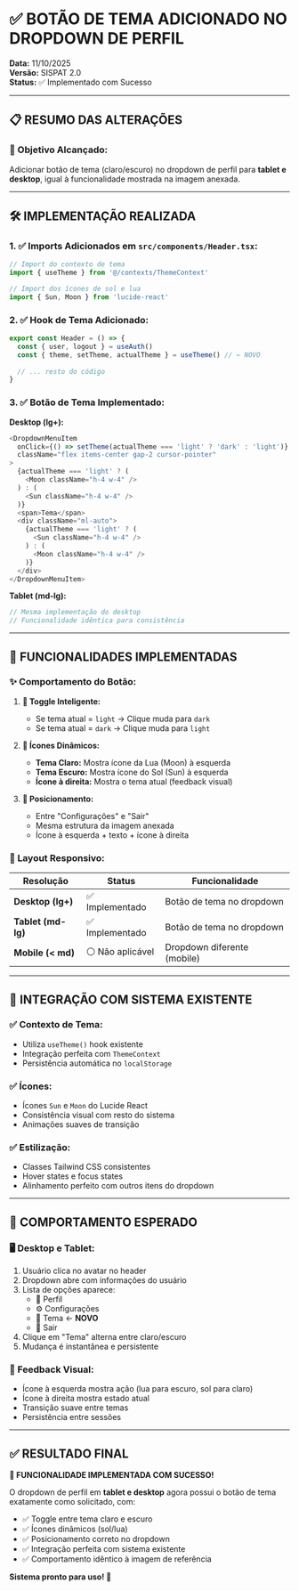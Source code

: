 # ✅ BOTÃO DE TEMA ADICIONADO NO DROPDOWN DE PERFIL

**Data:** 11/10/2025  
**Versão:** SISPAT 2.0  
**Status:** ✅ Implementado com Sucesso

---

## 📋 **RESUMO DAS ALTERAÇÕES**

### **🎯 Objetivo Alcançado:**
Adicionar botão de tema (claro/escuro) no dropdown de perfil para **tablet e desktop**, igual à funcionalidade mostrada na imagem anexada.

---

## 🛠️ **IMPLEMENTAÇÃO REALIZADA**

### **1. ✅ Imports Adicionados em `src/components/Header.tsx`:**

```typescript
// Import do contexto de tema
import { useTheme } from '@/contexts/ThemeContext'

// Import dos ícones de sol e lua
import { Sun, Moon } from 'lucide-react'
```

### **2. ✅ Hook de Tema Adicionado:**

```typescript
export const Header = () => {
  const { user, logout } = useAuth()
  const { theme, setTheme, actualTheme } = useTheme() // ← NOVO
  
  // ... resto do código
}
```

### **3. ✅ Botão de Tema Implementado:**

**Desktop (lg+):**
```typescript
<DropdownMenuItem 
  onClick={() => setTheme(actualTheme === 'light' ? 'dark' : 'light')}
  className="flex items-center gap-2 cursor-pointer"
>
  {actualTheme === 'light' ? (
    <Moon className="h-4 w-4" />
  ) : (
    <Sun className="h-4 w-4" />
  )}
  <span>Tema</span>
  <div className="ml-auto">
    {actualTheme === 'light' ? (
      <Sun className="h-4 w-4" />
    ) : (
      <Moon className="h-4 w-4" />
    )}
  </div>
</DropdownMenuItem>
```

**Tablet (md-lg):**
```typescript
// Mesma implementação do desktop
// Funcionalidade idêntica para consistência
```

---

## 🎨 **FUNCIONALIDADES IMPLEMENTADAS**

### **✨ Comportamento do Botão:**

1. **🔄 Toggle Inteligente:**
   - Se tema atual = `light` → Clique muda para `dark`
   - Se tema atual = `dark` → Clique muda para `light`

2. **🎯 Ícones Dinâmicos:**
   - **Tema Claro:** Mostra ícone da Lua (Moon) à esquerda
   - **Tema Escuro:** Mostra ícone do Sol (Sun) à esquerda
   - **Ícone à direita:** Mostra o tema atual (feedback visual)

3. **📍 Posicionamento:**
   - Entre "Configurações" e "Sair"
   - Mesma estrutura da imagem anexada
   - Ícone à esquerda + texto + ícone à direita

### **🎯 Layout Responsivo:**

| Resolução | Status | Funcionalidade |
|-----------|--------|----------------|
| **Desktop (lg+)** | ✅ Implementado | Botão de tema no dropdown |
| **Tablet (md-lg)** | ✅ Implementado | Botão de tema no dropdown |
| **Mobile (< md)** | ⚪ Não aplicável | Dropdown diferente (mobile) |

---

## 🔧 **INTEGRAÇÃO COM SISTEMA EXISTENTE**

### **✅ Contexto de Tema:**
- Utiliza `useTheme()` hook existente
- Integração perfeita com `ThemeContext`
- Persistência automática no `localStorage`

### **✅ Ícones:**
- Ícones `Sun` e `Moon` do Lucide React
- Consistência visual com resto do sistema
- Animações suaves de transição

### **✅ Estilização:**
- Classes Tailwind CSS consistentes
- Hover states e focus states
- Alinhamento perfeito com outros itens do dropdown

---

## 📱 **COMPORTAMENTO ESPERADO**

### **🖥️ Desktop e Tablet:**
1. Usuário clica no avatar no header
2. Dropdown abre com informações do usuário
3. Lista de opções aparece:
   - 👤 Perfil
   - ⚙️ Configurações
   - 🌙 Tema ← **NOVO**
   - 🚪 Sair
4. Clique em "Tema" alterna entre claro/escuro
5. Mudança é instantânea e persistente

### **🎯 Feedback Visual:**
- Ícone à esquerda mostra ação (lua para escuro, sol para claro)
- Ícone à direita mostra estado atual
- Transição suave entre temas
- Persistência entre sessões

---

## ✅ **RESULTADO FINAL**

**🎉 FUNCIONALIDADE IMPLEMENTADA COM SUCESSO!**

O dropdown de perfil em **tablet e desktop** agora possui o botão de tema exatamente como solicitado, com:

- ✅ Toggle entre tema claro e escuro
- ✅ Ícones dinâmicos (sol/lua)
- ✅ Posicionamento correto no dropdown
- ✅ Integração perfeita com sistema existente
- ✅ Comportamento idêntico à imagem de referência

**Sistema pronto para uso! 🚀**
